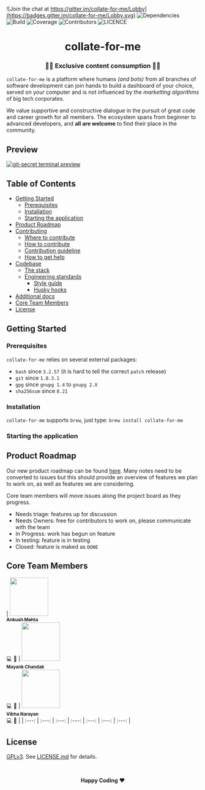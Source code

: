 ![Join the chat at https://gitter.im/collate-for-me/Lobby](https://badges.gitter.im/collate-for-me/Lobby.svg) ![Dependencies](https://img.shields.io/badge/dependencies-up%20to%20date-green.svg) ![Build](https://img.shields.io/badge/build-unknown-lightgrey.svg) ![Coverage](https://img.shields.io/badge/coverage-not%20found-lightgrey.svg) ![Contributors](https://img.shields.io/badge/contributors-4-brightgreen.svg) ![LICENCE](https://img.shields.io/aur/license/yaourt.svg)

<h1 align="center" style="border-bottom: none;">collate-for-me</h1> 
<h3 align="center">👩‍💻 Exclusive content consumption 👨‍💻</h3>



`collate-for-me` is a platform where humans _(and bots)_  from all branches of software development can join hands to build a dashboard of your  choice, served on your computer and is not influenced by the _marketting algorithms_ of big tech corporates. 

We value supportive and constructive dialogue in the pursuit of great code and career growth for all members. The ecosystem spans from beginner to advanced developers, and **all are welcome** to find their place in the community.

## Preview

[![git-secret terminal preview](https://asciinema.org/a/41811.png)](https://asciinema.org/a/41811?autoplay=1) 

## Table of Contents

* [Getting Started](#)
  * [Prerequisites](#)
  * [Installation](#)
  * [Starting the application](#)
* [Product Roadmap](#)
* [Contributing](#)
  * [Where to contribute](#)
  * [How to contribute](#)
  * [Contribution guideline](#)
  * [How to get help](#)
* [Codebase](#)
  * [The stack](#)
  * [Engineering standards](#)
    * [Style guide](#)
    * [Husky hooks](#)
* [Additional docs](#)
* [Core Team Members](#)
* [License](#)


## Getting Started

### Prerequisites

`collate-for-me` relies on several external packages:

- `bash` since `3.2.57` (it is hard to tell the correct `patch` release)
- `git` since `1.8.3.1`
- `gpg` since `gnupg 1.4` to `gnupg 2.X`
- `sha256sum` since `8.21`

### Installation
`collate-for-me` supports `brew`, just type: `brew install collate-for-me`

### Starting the application

## Product Roadmap

Our new product roadmap can be found [here](https://github.com/mehtankush/collate-for-me/projects). Many notes need to be converted to issues but this should provide an overview of features we plan to work on, as well as features we are considering.

Core team members will move issues along the project board as they progress.

* Needs triage: features up for discussion
* Needs Owners: free for contributors to work on, please communicate with the team
* In Progress: work has begun on feature
* In testing: feature is in testing
* Closed: feature is maked as `DONE`



## Core Team Members

| [<img src="https://github.com/mehtankush.png" width="100px;"/><br /><sub><b>Ankush Mehta</b></sub>](https://ankushmehta.com)<br /> 💻 📖 | [<img src="https://github.com/chandakmayank.png" width="100px;"/><br /><sub><b>Mayank Chandak</b></sub>](https://github.com/chandakmayank)<br /> 💻 📖 | [<img src="https://github.com/vibhanarayan.png" width="100px;"/><br /><sub><b>Vibha Narayan</b></sub>](https://github.com/vibhanarayan)<br /> 💻 📖 |
| :---: | :---: | :---: | :---: | :---: | :---: | :---: |


## License

[GPLv3](https://www.gnu.org/licenses/rms-why-gplv3.html). See [LICENSE.md](https://github.com/mehtankush/collate-for-me/blob/master/LICENSE) for details.

<br/>

<p align="center">
  <strong>Happy Coding</strong> ❤️
</p>